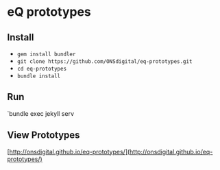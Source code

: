 # eQ prototypes


## Install
- `gem install bundler`
- `git clone https://github.com/ONSdigital/eq-prototypes.git`
- `cd eq-prototypes`
- `bundle install`

## Run

`bundle exec jekyll serv

## View Prototypes 

[http://onsdigital.github.io/eq-prototypes/](http://onsdigital.github.io/eq-prototypes/)
